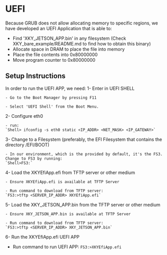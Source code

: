 # UEFI

Because GRUB does not allow allocating memory to specific regions, we have developed an UEFI Application that is able to:
- Find 'XKY_JETSON_APP.bin' in any filesystem (Check XKY_bare_example/README.md to find how to obtain this binary)
- Allocate space in DRAM to place the file into memory
- Place the file contents into 0x80000000
- Move program counter to 0x80000000

## Setup Instructions

In order to run the UEFI APP, we need:
1- Enter in UEFI SHELL

    - Go to the Boot Manager by pressing F11

    - Select 'UEFI Shell' from the Boot Menu.

2- Configure eth0
  
    - run:
    `Shell> ifconfig -s eth0 static <IP_ADDR> <NET_MASK> <IP_GATEWAY>`

3- Change to a Filesystem (preferably, the EFI Filesystem that contains the directory /EFI/BOOT)

    - In our environment, which is the provided by default, it's the FS3. Change to FS3 by running:
    `Shell>FS3:`


4- Load the XKYEfiApp.efi from TFTP server or other medium
    
    - Ensure XKYEfiApp.efi is available at TFTP Server
    
    - Run command to download from TFTP server:
    `FS3:>tftp <SERVER_IP_ADDR> XKYEfiApp.efi`

5- Load the XKY_JETSON_APP.bin from the TFTP server or other medium

    - Ensure XKY_JETSON_APP.bin is available at TFTP Server
    
    - Run command to download from TFTP server:
    `FS3:>tftp <SERVER_IP_ADDR> XKY_JETSON_APP.bin`

6- Run the XKYEfiApp.efi UEFI APP
   
   - Run command to run UEFI APP:
    `FS3:>XKYEfiApp.efi`

